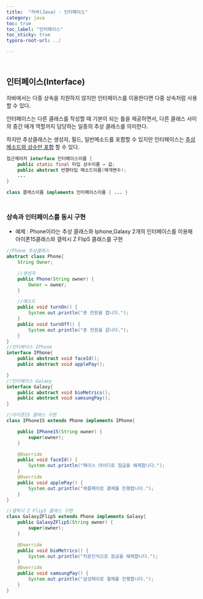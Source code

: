 ```yaml
---
title:  "자바(Java) - 인터페이스"
category: java
toc: true
toc_label: "인터페이스"
toc_sticky: true
typora-root-url: ../

---
```


## <br>인터페이스(Interface)

자바에서는 다중 상속을 지원하지 않지만 인터페이스를 이용한다면 다중 상속처럼 사용할 수 있다.

인터페이스는 다른 클래스를 작성할 때 기본이 되는 틀을 제공하면서, 다른 클래스 사이의 중간 매개 역할까지 담당하는 일종의 추상 클래스를 의미한다.

하지만 추상클래스는 생성자, 필드, 일반메소드를 포함할 수 있지만 인터페이스는 <u>추상메소드와 상수만 포함</u> 할 수 있다.

```java
접근제어자 interface 인터페이스이름 {
    public static final 타입 상수이름 = 값;
    public abstract 반환타입 메소드이름(매개변수);
    ...
}

class 클래스이름 implements 인터페이스이름 { ... }
```

### <br>상속과 인터페이스를 동시 구현

- 예제 : Phone이라는 추상 클래스와 Iphone,Galaxy 2개의 인터페이스를 이용해 아이폰15클래스와 갤럭시 Z Flip5 클래스를 구현

```java
//Phone 추상클래스
abstract class Phone{
    String Owner;

    //생성자
    public Phone(String owner) {
        Owner = owner;
    }

    //메소드
    public void turnOn() {
        System.out.println("폰 전원을 켭니다.");
    }
    public void turnOff() {
        System.out.println("폰 전원을 끕니다.");
    }
}
//인터페이스 IPhone
interface IPhone{
    public abstract void faceId();
    public abstract void applePay();

}
//인터페이스 Galaxy
interface Galaxy{
    public abstract void bioMetrics();
    public abstract void samsungPay();
}

//아이폰15 클래스 구현
class IPhone15 extends Phone implements IPhone{

    public IPhone15(String owner) {
        super(owner);
    }

    @Override
    public void faceId() {
        System.out.println("페이스 아이디로 잠금을 해제합니다.");
    }
    @Override
    public void applePay() {
        System.out.println("애플페이로 결제를 진행합니다.");
    }
}

//갤럭시 Z Flip5 클래스 구현
class GalaxyZFlip5 extends Phone implements Galaxy{
    public GalaxyZFlip5(String owner) {
        super(owner);
    }

    @Override
    public void bioMetrics() {
        System.out.println("지문인식으로 잠금을 해제합니다.");
    }
    @Override
    public void samsungPay() {
        System.out.println("삼성페이로 결제를 진행합니다.");
    }
}
```

